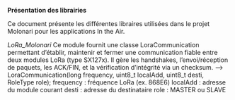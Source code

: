 **Présentation des librairies**

Ce document présente les différentes libraires utilisées dans le projet Molonari pour les applications In the Air. 

*LoRa_Molonari*
Ce module fournit une classe LoraCommunication permettant d’établir, maintenir et fermer une communication fiable entre deux modules LoRa (type SX127x).
Il gère les handshakes, l’envoi/réception de paquets, les ACK/FIN, et la vérification d’intégrité via un checksum.
--> LoraCommunication(long frequency, uint8_t localAdd, uint8_t desti, RoleType role);
frequency : fréquence LoRa (ex. 868E6)
localAdd : adresse du module courant
desti : adresse du destinataire
role : MASTER ou SLAVE